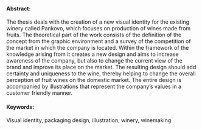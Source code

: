 #### Abstract:
The thesis deals with the creation of a new visual identity for the existing winery called Pankovo, which focuses on production of wines made from fruits. The theoretical part of the work consists of the definition of the concept from the graphic environment and a survey of the competition of the market in which the company is located. 
	Within the framework of the knowledge arising from it creates a new design and aims to increase awareness of the company, but also to change the current view of the brand and improve its place on the market.
	The resulting design should add certainty and uniqueness to the wine, thereby helping to change the overall perception of fruit wines on the domestic market. The entire design is accompanied by illustrations that represent the company’s values in a customer friendly manner. 

#### Keywords: 
Visual identity, packaging design, illustration, winery, winemaking
